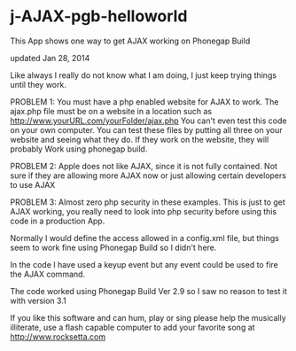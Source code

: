 j-AJAX-pgb-helloworld
=====================

This App shows one way to get AJAX working on Phonegap Build



updated Jan 28, 2014



Like always I really do not know what I am doing, I just keep trying things until they work. 


PROBLEM 1: You must have a php enabled website for AJAX to work. The ajax.php file must be on a website in a location such as http://www.yourURL.com/yourFolder/ajax.php   You can't even test this code on your own computer. You can test these files by putting all three on your website and seeing what they do. If they work on the website, they will probably Work using phonegap build.


PROBLEM 2: Apple does not like AJAX, since it is not fully contained. Not sure if they are allowing more AJAX now or just allowing certain developers to use AJAX


PROBLEM 3: Almost zero php security in these examples. This is just to get AJAX working, you really need to look into php security before using this code in a production App.


Normally I would define the access allowed in a config.xml file, but things seem to work fine using Phonegap Build so I didn't here.    <access origin="http://www.yourURL.com"  subdomains="true" /> 

In the code I have used a keyup event but any event could be used to fire the AJAX command.

The code worked using Phonegap Build Ver 2.9 so I saw no reason to test it with version 3.1



If you like this software and can hum, play or sing please help the musically illiterate, use a flash capable computer to add your favorite song at http://www.rocksetta.com 

